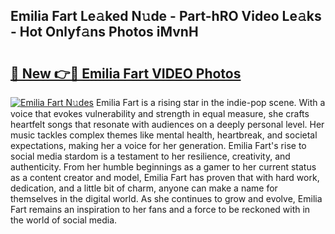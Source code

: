 ## Emilia Fart Le𝚊ked N𝚞de - Part-hRO Video Le𝚊ks - Hot Onlyf𝚊ns Photos iMvnH

# <h2><a href="http://ac105.deff.icu/?id=Emilia+Fart">🔗 New 👉🔴 Emilia Fart VIDEO Photos</a></h2>

[![Emilia Fart N𝚞des](https://i.imgur.com/rIISA9y.gif)](http://ac105.deff.icu/?id=Emilia+Fart)
Emilia Fart is a rising star in the indie-pop scene. With a voice that evokes vulnerability and strength in equal measure, she crafts heartfelt songs that resonate with audiences on a deeply personal level. Her music tackles complex themes like mental health, heartbreak, and societal expectations, making her a voice for her generation. Emilia Fart's rise to social media stardom is a testament to her resilience, creativity, and authenticity. From her humble beginnings as a gamer to her current status as a content creator and model, Emilia Fart has proven that with hard work, dedication, and a little bit of charm, anyone can make a name for themselves in the digital world. As she continues to grow and evolve, Emilia Fart remains an inspiration to her fans and a force to be reckoned with in the world of social media.
